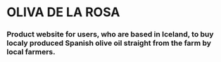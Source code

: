 # OLIVA DE LA ROSA

### Product website for users, who are based in Iceland, to buy localy produced Spanish olive oil straight from the farm by local farmers.

